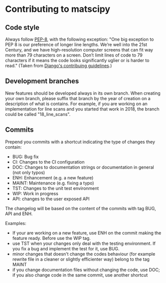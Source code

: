 Contributing to matscipy
========================

Code style
----------
Always follow [PEP-8](https://www.python.org/dev/peps/pep-0008/), with the following exception: "One big exception to PEP 8 is our preference of longer line lengths. We’re well into the 21st Century, and we have high-resolution computer screens that can fit way more than 79 characters on a screen. Don’t limit lines of code to 79 characters if it means the code looks significantly uglier or is harder to read." (Taken from [Django's contribuing guidelines](https://docs.djangoproject.com/en/dev/internals/contributing/writing-code/coding-style/).)

Development branches
--------------------
New features should be developed always in its own branch. When creating your own branch,
please suffix that branch by the year of creation on a description of what is contains.
For example, if you are working on an implementation for line scans and you started that
work in 2018, the branch could be called "18_line_scans".

Commits
-------
Prepend you commits with a shortcut indicating the type of changes they contain:
* BUG: Bug fix
* CI: Changes to the CI configuration
* DOC: Changes to documentation strings or documentation in general (not only typos)
* ENH: Enhancement (e.g. a new feature)
* MAINT: Maintenance (e.g. fixing a typo)
* TST: Changes to the unit test environment
* WIP: Work in progress
* API: changes to the user exposed API

The changelog will be based on the content of the commits with tag BUG, API and ENH.

Examples: 
- If your are working on a new feature, use ENH on the commit making the feature ready. Before use the WIP tag.
- use TST when your changes only deal with the testing environment. If you fix a bug and implement the test for it, use BUG.
- minor changes that doesn't change the codes behaviour (for example rewrite file in a cleaner or slightly efficienter way) belong to the tag MAINT
- if you change documentation files without changing the code, use DOC; if you also change code in the same commit, use another shortcut
